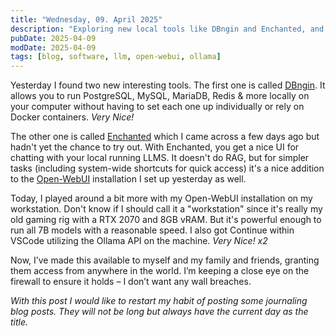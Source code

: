 ```yaml
---
title: "Wednesday, 09. April 2025"
description: "Exploring new local tools like DBngin and Enchanted, and restarting my journaling habit."
pubDate: 2025-04-09
modDate: 2025-04-09
tags: [blog, software, llm, open-webui, ollama]
---
```


Yesterday I found two new interesting tools.
The first one is called [DBngin](https://dbngin.com).
It allows you to run
PostgreSQL, MySQL, MariaDB, Redis & more locally on your computer
without having to set each one up individually
or rely on Docker containers. _Very Nice!_

The other one is called [Enchanted](https://github.com/gluonfield/enchanted)
which I came across a few days ago
but hadn't yet the chance to try out.
With Enchanted, you get a nice UI
for chatting with your local running LLMS.
It doesn't do RAG, but for simpler tasks
(including system-wide shortcuts for quick access)
it's a nice addition to the [Open-WebUI](https://docs.openwebui.com) installation
I set up yesterday as well.

Today, I played around a bit more with my Open-WebUI installation on my workstation.
Don't know if I should call it a "workstation"
since it's really my old gaming rig with a RTX 2070 and 8GB vRAM.
But it's powerful enough to run all 7B models with a reasonable speed.
I also got Continue within VSCode utilizing the Ollama API on the machine.
_Very Nice! x2_

Now, I’ve made this available to myself and my family and friends, granting them access from anywhere in the world. I’m keeping a close eye on the firewall to ensure it holds – I don’t want any wall breaches.

_With this post I would like to restart my habit of posting some journaling blog posts. They will not be long but always have the current day as the title._
